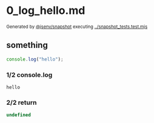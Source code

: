 # 0_log_hello.md

<sub>
  Generated by <a href="https://github.com/jsenv/core/tree/main/packages/independent/snapshot">@jsenv/snapshot</a> executing <a href="../snapshot_tests.test.mjs">../snapshot_tests.test.mjs</a>
</sub>

## something

```js
console.log("hello");
```

### 1/2 console.log

```console
hello
```

### 2/2 return

```js
undefined
```